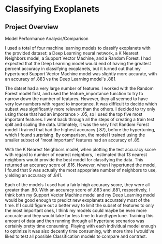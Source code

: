 # Classifying Exoplanets

## Project Overview



Model Performance Analysis/Comparison

I used a total of four machine learning models to classify exoplanets with the provided dataset: a Deep Learning neural network, a K Nearest Neighbors model, a Support Vector Machine, and a Random Forest. I had expected that the Deep Learning model would end of having the greatest percent accuracy in classifying exoplanets, but it turned out that my hypertuned Support Vector Machine model was slightly more accurate, with an accuracy of .883 vs the Deep Learning model's .881.

The datset had a very large number of features. I worked with the Random Forest model first, and used the feature_importance function to try to narrow down the number of features. However, they all seemed to have very low numbers with regard to importance. It was difficult to decide which subset was significantly more relevant than the others. I decided to try only using those that had an importance > .05, so I used the top five most important features. I went back through all the steps of creating a train test split and scaling the data. Ultimately, it was the very first Random Forest model I trained that had the highest accuracy (.87), before the hypertuning, which I found surprising. By comparison, the model I trained using the smaller subset of "most important" features had an accuracy of .85.

With the K Nearest Neighbors model, when plotting the test accuracy score with regard to number of nearest neighbors, I estimated that 13 nearest neighbors would provide the best model for classifying the data. This returned an accuracy score of .816. However, when I hypertuned the model, I found that 9 was actually the most appopriate number of neighbors to use, yielding an accuracy of .841.

Each of the models I used had a fairly high accuracy score, they were all greater than .80. With an accuracy score of .883 and .881, respectively, I think both my Support Vector Machine model and my Deep Learning model would be good enough to predict new exoplanets accurately most of the time. If I could figure out a better way to limit the subset of features to only the most important ones, I think my models could maybe be even more accurate and they would take far less time to train/hypertune. Training this amount of data and then running through all hypertune scenarios was certainly pretty time consuming. Playing with each individual model enough to optimize it was also decently time consuming, with more time I would've liked to test all possible Classification models to compare and contrast. 



